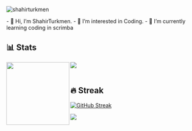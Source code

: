 <p align="left"> <img src="https://komarev.com/ghpvc/?username=shahirturkmen&label=Profile%20views&color=0e75b6&style=flat" alt="shahirturkmen" /> </p>
- 👋 Hi, I’m ShahirTurkmen.
- 👀 I’m interested in Coding.
- 🌱 I’m currently learning coding in scrimba


## 📊 Stats

<div>
  <img height="165" align="left" src="https://github-readme-stats.vercel.app/api?username=shahirturkmen&show_icons=true&theme=codeSTACKr&hide=contribs" />
  <img src="https://github-readme-stats.vercel.app/api/top-langs/?username=shahirturkmen&layout=compact&show_icons=true&theme=codeSTACKr" />
</div>

<br/>

## 🔥 Streak

[![GitHub Streak](https://streak-stats.demolab.com/?user=shahirturkmen)](https://git.io/streak-stats)

<picture>
    <source media="(prefers-color-scheme: dark)" srcset="https://streak-stats.demolab.com?user=shahirturkmen&theme=dark" />
    <img src="https://streak-stats.demolab.com?user=shahirturkmen&theme=default" />
</picture>
